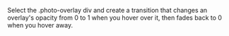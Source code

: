 Select the .photo-overlay div and create a transition that changes an overlay's opacity from 0 to 1 when you hover over it, then fades back to 0 when you hover away.